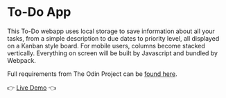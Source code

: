 # To-Do App

This To-Do webapp uses local storage to save information about all your tasks, from a simple description to due dates to priority level, all displayed on a Kanban style board. For mobile users, columns become stacked vertically. Everything on screen will be built by Javascript and bundled by Webpack.

Full requirements from The Odin Project can be [found here](https://www.theodinproject.com/lessons/node-path-javascript-todo-list).

👉 [Live Demo](#) 👈
